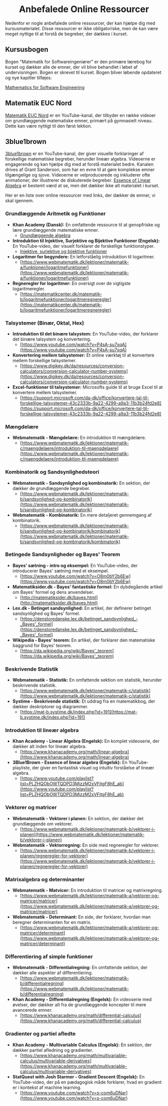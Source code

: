 <h1 align="center">Anbefalede Online Ressourcer</h1>
Nedenfor er nogle anbefalede online ressourcer, der kan hjælpe dig med kursusmaterialet. Disse ressourcer er ikke obligatoriske, men de kan være meget nyttige til at forstå de begreber, der dækkes i kurset.

## Kursusbogen
Bogen "Matematik for Softwareingeniører" er den primære lærebog for kurset og dækker alle de emner, der vil blive behandlet i løbet af undervisningen. Bogen er skrevet til kurset. Bogen bliver løbende opdateret og nye kapitler tilføjes:

[Mathematics for Software Engineering](https://docs.google.com/viewer?url=https://raw.githubusercontent.com/RBrooksDK/MSE_book_v2/master/main.pdf)

## Matematik EUC Nord
[Matematik EUC Nord](https://www.youtube.com/@matematikeucnordhhx1103) er en YouTube-kanal, der tilbyder en række videoer om grundlæggende matematiske emner, primært på gymnasielt niveau. Dette kan være nyttigt til den først lektion.

## 3blue1brown
[3blue1brown](https://www.3blue1brown.com/) er en YouTube-kanal, der giver visuelle forklaringer af forskellige matematiske begreber, herunder lineær algebra. Videoerne er engagerende og kan hjælpe dig med at forstå materialet bedre. Kanalen drives af Grant Sanderson, som har en evne til at gøre komplekse emner tilgængelige og sjove. Videoerne er velproducerede og inkluderer ofte animationer, der illustrerer de diskuterede begreber. [Essence of Linear Algebra](https://youtube.com/playlist?list=PLZHQObOWTQDPD3MizzM2xVFitgF8hE_ab&si=XoMhr3pWWvTMMs9a) er bestemt værd at se, men det dækker ikke alt materialet i kurset.

Her er en liste over online ressourcer med links, der dækker de emner, vi skal igennem.

### Grundlæggende Aritmetik og Funktioner

*   **Khan Academy (Dansk):** En omfattende ressource til at genopfriske og lære grundlæggende matematiske emner.
    *   [Grundlæggende algebra](https://da.khanacademy.org/math/algebra-basics)
*   **Introduktion til Injektive, Surjektive og Bijektive Funktioner (Engelsk):** En YouTube-video, der visuelt forklarer de forskellige funktionstyper.
    *   [Injektive, surjektive og bijektive funktioner](https://www.youtube.com/watch?v=bZred_Ksz2k)
*   **Logaritmer for begyndere:** En letforståelig introduktion til logaritmer.
    *   [https://www.webmatematik.dk/lektioner/matematik-a/funktioner/logaritmefunktioner](https://www.webmatematik.dk/lektioner/matematik-a/funktioner/logaritmefunktioner)
*   **Regneregler for logaritmer:** En oversigt over de vigtigste logaritmeregler.
    *   [https://matematikcenter.dk/matematik-b/logaritmefunktioner/logaritmeregneregler](https://matematikcenter.dk/matematik-b/logaritmefunktioner/logaritmeregneregler)

### Talsystemer (Binær, Oktal, Hex)

*   **Introduktion til det binære talsystem:** En YouTube-video, der forklarer det binære talsystem og konvertering.
    *   [https://www.youtube.com/watch?v=P4sA-su7xqA](https://www.youtube.com/watch?v=P4sA-su7xqA)
*   **Konvertering mellem talsystemer:** Et online værktøj til at konvertere mellem forskellige talsystemer.
    *   [https://www.digikey.dk/da/resources/conversion-calculators/conversion-calculator-number-systems](https://www.digikey.dk/da/resources/conversion-calculators/conversion-calculator-number-systems)
*   **Excel-funktioner til talsystemer:** Microsofts guide til at bruge Excel til at konvertere mellem talsystemer.
    *   [https://support.microsoft.com/da-dk/office/konvertere-tal-til-forskellige-talsystemer-43c2333b-9a22-4299-a9a3-11b3b24fd2e8](https://support.microsoft.com/da-dk/office/konvertere-tal-til-forskellige-talsystemer-43c2333b-9a22-4299-a9a3-11b3b24fd2e8)

### Mængdelære

*   **Webmatematik - Mængdelære:** En introduktion til mængdelære.
    *   [https://www.webmatematik.dk/lektioner/matematik-c/maengdelaere/introduktion-til-maengdelaere](https://www.webmatematik.dk/lektioner/matematik-c/maengdelaere/introduktion-til-maengdelaere)

### Kombinatorik og Sandsynlighedsteori

*   **Webmatematik - Sandsynlighed og kombinatorik:** En sektion, der dækker de grundlæggende begreber.
    *   [https://www.webmatematik.dk/lektioner/matematik-b/sandsynlighed-og-kombinatorik](https://www.webmatematik.dk/lektioner/matematik-b/sandsynlighed-og-kombinatorik)
*   **Webmatematik - Kombinatorik:** En mere detaljeret gennemgang af kombinatorik.
    *   [https://www.webmatematik.dk/lektioner/matematik-b/sandsynlighed-og-kombinatorik/kombinatorik](https://www.webmatematik.dk/lektioner/matematik-b/sandsynlighed-og-kombinatorik/kombinatorik)

### Betingede Sandsynligheder og Bayes' Teorem

*   **Bayes' sætning - intro og eksempel:** En YouTube-video, der introducerer Bayes' sætning med et eksempel.
    *   [https://www.youtube.com/watch?v=O8m0bY2b6Ew](https://www.youtube.com/watch?v=O8m0bY2b6Ew)
*   **Matematiksider.dk - Bayes' fantastiske formel:** En dybdegående artikel om Bayes' formel og dens anvendelser.
    *   [http://matematiksider.dk/bayes.html](http://matematiksider.dk/bayes.html)
*   **Lex.dk - Betinget sandsynlighed:** En artikel, der definerer betinget sandsynlighed og Bayes' formel.
    *   [https://denstoredanske.lex.dk/betinget_sandsynlighed_-_Bayes'_formel](https://denstoredanske.lex.dk/betinget_sandsynlighed_-_Bayes'_formel)
*   **Wikipedia - Bayes' teorem:** En artikel, der forklarer den matematiske baggrund for Bayes' teorem.
    *   [https://da.wikipedia.org/wiki/Bayes'_teorem](https://da.wikipedia.org/wiki/Bayes'_teorem)

### Beskrivende Statistik

*   **Webmatematik - Statistik:** En omfattende sektion om statistik, herunder beskrivende statistik.
    *   [https://www.webmatematik.dk/lektioner/matematik-c/statistik](https://www.webmatematik.dk/lektioner/matematik-c/statistik)
*   **Systime - Beskrivende statistik:** Et uddrag fra en matematikbog, der dækker deskriptorer og diagrammer.
    *   [https://mat-b.systime.dk/index.php?id=191](https://mat-b.systime.dk/index.php?id=191)

### Introduktion til lineær algebra

*   **Khan Academy - Linear Algebra (Engelsk):** En komplet videoserie, der dækker alt inden for lineær algebra.
    *   [https://www.khanacademy.org/math/linear-algebra](https://www.khanacademy.org/math/linear-algebra)
*   **3Blue1Brown - Essence of linear algebra (Engelsk):** En YouTube-playliste, der giver en fantastisk visuel og intuitiv forståelse af lineær algebra.
    *   [https://www.youtube.com/playlist?list=PLZHQObOWTQDPD3MizzM2xVFitgF8hE_ab](https://www.youtube.com/playlist?list=PLZHQObOWTQDPD3MizzM2xVFitgF8hE_ab)

### Vektorer og matricer

*   **Webmatematik - Vektorer i planen:** En sektion, der dækker det grundlæggende om vektorer.
    *   [https://www.webmatematik.dk/lektioner/matematik-b/vektorer-i-planen](https://www.webmatematik.dk/lektioner/matematik-b/vektorer-i-planen)
*   **Webmatematik - Vektorregning:** En side med regneregler for vektorer.
    *   [https://www.webmatematik.dk/lektioner/matematik-b/vektorer-i-planen/regneregler-for-vektorer](https://www.webmatematik.dk/lektioner/matematik-b/vektorer-i-planen/regneregler-for-vektorer)

### Matrixalgebra og determinanter

*   **Webmatematik - Matvicer:** En introduktion til matricer og matrixregning.
    *   [https://www.webmatematik.dk/lektioner/matematik-a/vektorer-og-matricer/matricer](https://www.webmatematik.dk/lektioner/matematik-a/vektorer-og-matricer/matricer)
*   **Webmatematik - Determinant:** En side, der forklarer, hvordan man beregner determinanten for en matrix.
    *   [https://www.webmatematik.dk/lektioner/matematik-a/vektorer-og-matricer/determinant](https://www.webmatematik.dk/lektioner/matematik-a/vektorer-og-matricer/determinant)

### Differentiering af simple funktioner

*   **Webmatematik - Differentialregning:** En omfattende sektion, der dækker alle aspekter af differentiering.
    *   [https://www.webmatematik.dk/lektioner/matematik-b/differentialregning](https://www.webmatematik.dk/lektioner/matematik-b/differentialregning)
*   **Khan Academy - Differentialregning (Engelsk):** En videoserie med øvelser, der dækker alt fra de grundlæggende koncepter til mere avancerede emner.
    *   [https://www.khanacademy.org/math/differential-calculus](https://www.khanacademy.org/math/differential-calculus)

### Gradienter og partiel afledte

*   **Khan Academy - Multivariable Calculus (Engelsk):** En sektion, der dækker partiel afledning og gradienter.
    *   [https://www.khanacademy.org/math/multivariable-calculus/multivariable-derivatives](https://www.khanacademy.org/math/multivariable-calculus/multivariable-derivatives)
*   **StatQuest with Josh Starmer - Gradient Descent (Engelsk):** En YouTube-video, der på en pædagogisk måde forklarer, hvad en gradient er i kontekst af machine learning.
    *   [https://www.youtube.com/watch?v=s-com6uDNar](https://www.youtube.com/watch?v=s-com6uDNar)